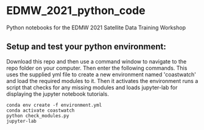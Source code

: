 # EDMW_2021_python_code
Python notebooks for the EDMW 2021 Satellite Data Training Workshop

## Setup and test your python environment: 

Download this repo and then use a command window to navigate to the repo folder on your computer. Then enter the following commands. This uses the supplied yml file to create a new environment named 'coastwatch' and load the required modules to it. Then it activates the environment runs a script that checks for any missing modules and loads jupyter-lab for displaying the jupyter notebook tutorials.

```
conda env create -f environment.yml
conda activate coastwatch
python check_modules.py
jupyter-lab
```

